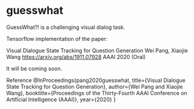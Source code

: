 # guesswhat
GuessWhat?! is a challenging visual dialog task.

Tensorflow implementation of the paper:

Visual Dialogue State Tracking for Question Generation
Wei Pang, Xiaojie Wang
https://arxiv.org/abs/1911.07928
AAAI 2020 (Oral)


It will be coming soon.



Reference
@InProceedings{pang2020guesswhat,
  title={Visual Dialogue State Tracking for Question Generation},
  author={Wei Pang and Xiaojie Wang},
  booktitle={Proceedings of the Thirty-Fourth AAAI Conference on Artificial Intelligence (AAAI)},
  year={2020}
}

